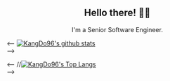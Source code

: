 


<h2 align="center">Hello there!  👋🤓</h2>
<p align="center">I'm a Senior Software Engineer.





<-- [![KangDo96's github stats](https://github-readme-stats.vercel.app/api?username=KangDo96&count_private=true&include_all_commits=true&show_icons=true&langs_count=10&layout=compact&theme=chartreuse-dark&show_owner=dark)](https://github.com/KangDo96)<br> -->

<-- //[![KangDo96's Top Langs](https://github-readme-stats.vercel.app/api/top-langs/?username=KangDo96&hide=css)](https://github.com/KangDo96)<br> -->
